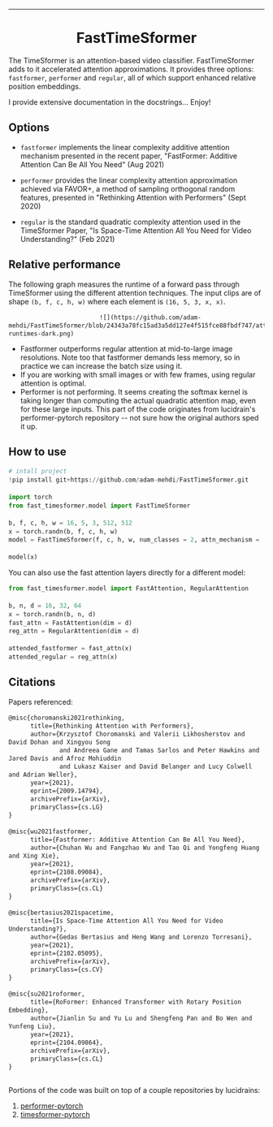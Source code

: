 ---

<div align="center">    
 
# FastTimeSformer

</div>
 
The TimeSformer is an attention-based video classifier. FastTimeSformer adds to it accelerated attention approximations. It provides three options: `fastformer`, `performer` and `regular`, all of which support enhanced relative position embeddings.

I provide extensive documentation in the docstrings... Enjoy!

## Options

- `fastformer` implements the linear complexity additive attention mechanism presented in the recent paper, "FastFormer: Additive Attention Can Be All You Need" (Aug 2021)
 
 - `performer` provides the linear complexity attention approximation achieved via FAVOR+, a method of sampling orthogonal random features, presented in "Rethinking Attention with Performers" (Sept 2020)
 
 - `regular` is the standard quadratic complexity attention used in the TimeSformer Paper, "Is Space-Time Attention All You Need for Video Understanding?" (Feb 2021)
 
## Relative performance
 
The following graph measures the runtime of a forward pass through TimeSformer using the different attention techniques. The input clips are of shape `(b, f, c, h, w)` where each element is `(16, 5, 3, x, x)`.

                             ![](https://github.com/adam-mehdi/FastTimeSformer/blob/24343a78fc15ad3a5dd127e4f515fce88fbdf747/attn-runtimes-dark.png)

- Fastformer outperforms regular attention at mid-to-large image resolutions. Note too that fastformer demands less memory, so in practice we can increase the batch size using it.
- If you are working with small images or with few frames, using regular attention is optimal.
- Performer is not performing. It seems creating the softmax kernel is taking longer than computing the actual quadratic attention map, even for these large inputs. This part of the code originates from lucidrain's performer-pytorch repository -- not sure how the original authors sped it up.
 
## How to use   
```python
# intall project   
!pip install git+https://github.com/adam-mehdi/FastTimeSformer.git

import torch
from fast_timesformer.model import FastTimeSformer

b, f, c, h, w = 16, 5, 3, 512, 512
x = torch.randn(b, f, c, h, w)
model = FastTimeSformer(f, c, h, w, num_classes = 2, attn_mechanism = 'fastformer')

model(x)
```

You can also use the fast attention layers directly for a different model:

```python
from fast_timesformer.model import FastAttention, RegularAttention

b, n, d = 16, 32, 64
x = torch.randn(b, n, d) 
fast_attn = FastAttention(dim = d)
reg_attn = RegularAttention(dim = d)
 
attended_fastformer = fast_attn(x)
attended_regular = reg_attn(x)
```

## Citations

Papers referenced:
```
@misc{choromanski2021rethinking,
      title={Rethinking Attention with Performers}, 
      author={Krzysztof Choromanski and Valerii Likhosherstov and David Dohan and Xingyou Song 
              and Andreea Gane and Tamas Sarlos and Peter Hawkins and Jared Davis and Afroz Mohiuddin 
              and Lukasz Kaiser and David Belanger and Lucy Colwell and Adrian Weller},
      year={2021},
      eprint={2009.14794},
      archivePrefix={arXiv},
      primaryClass={cs.LG}
}

@misc{wu2021fastformer,
      title={Fastformer: Additive Attention Can Be All You Need}, 
      author={Chuhan Wu and Fangzhao Wu and Tao Qi and Yongfeng Huang and Xing Xie},
      year={2021},
      eprint={2108.09084},
      archivePrefix={arXiv},
      primaryClass={cs.CL}
}

@misc{bertasius2021spacetime,
      title={Is Space-Time Attention All You Need for Video Understanding?}, 
      author={Gedas Bertasius and Heng Wang and Lorenzo Torresani},
      year={2021},
      eprint={2102.05095},
      archivePrefix={arXiv},
      primaryClass={cs.CV}
}
 
@misc{su2021roformer,
      title={RoFormer: Enhanced Transformer with Rotary Position Embedding}, 
      author={Jianlin Su and Yu Lu and Shengfeng Pan and Bo Wen and Yunfeng Liu},
      year={2021},
      eprint={2104.09864},
      archivePrefix={arXiv},
      primaryClass={cs.CL}
}
 
```
 
Portions of the code was built on top of a couple repositories by lucidrains:
1. [performer-pytorch](https://github.com/lucidrains/performer-pytorch)
2. [timesformer-pytorch](https://github.com/lucidrains/timesformer-pytorch)

